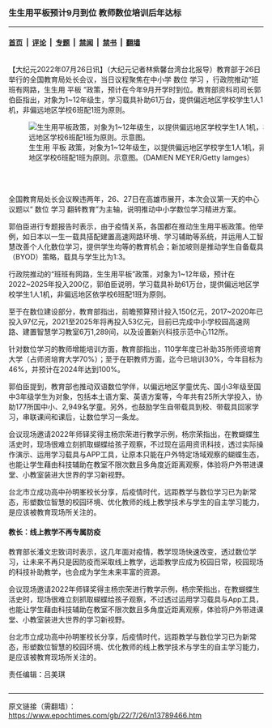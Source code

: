 ### 生生用平板预计9月到位 教师数位培训后年达标

---

#### [首页](../../../..?n13789466) &nbsp;|&nbsp; [评论](../../../../../epoch-comment?n13789466) &nbsp;|&nbsp; [专题](../../../../../epoch-special?n13789466) &nbsp;|&nbsp; [禁闻](../../../../../epoch-news?n13789466) &nbsp;|&nbsp; [禁书](../../../../../books?n13789466) &nbsp;|&nbsp; [翻墙](https://github.com/gfw-breaker/nogfw/blob/master/README.md?n13789466)


<div class="column" id="artbody" itemprop="articleBody">
 <!-- article content begin -->
 <p>
  【大纪元2022年07月26日讯】（大纪元记者林紫馨台湾台北报导）教育部于26日举行的全国教育局处长会议，当日议程聚焦在中小学
  <ok href="https://www.epochtimes.com/gb/tag/%E6%95%B0%E4%BD%8D.html">
   数位
  </ok>
  <ok href="https://www.epochtimes.com/gb/tag/%E5%AD%A6%E4%B9%A0.html">
   学习
  </ok>
  ，行政院推动“班班有网路，生生用
  <ok href="https://www.epochtimes.com/gb/tag/%E5%B9%B3%E6%9D%BF.html">
   平板
  </ok>
  ”政策，预计在今年9月开学时到位。教育部资科司司长郭伯臣指出，对象为1~12年级生，学习载具补助61万台，提供偏远地区学校学生1人1机，非偏远地区学校6班配1班为原则。
 </p>
 <figure aria-describedby="caption-13789468" class="wp-caption aligncenter" id="13789468" style="width: 500px">
  <ok href=" https://i.epochtimes.com/assets/uploads/2022/07/id13789468-567015-450x300.jpg" rel="noreferrer noopener" target="_blank">
   <img alt="生生用平板政策，对象为1~12年级生，以提供偏远地区学校学生1人1机，非偏远地区学校6班配1班为原则。示意图。" src="https://i.epochtimes.com/assets/uploads/2022/07/id13789468-567015-450x300.jpg"/>
  </ok>
  <br/><figcaption class="wp-caption-text" id="caption-13789468">
   生生用
   <ok href="https://www.epochtimes.com/gb/tag/%E5%B9%B3%E6%9D%BF.html">
    平板
   </ok>
   政策，对象为1~12年级生，以提供偏远地区学校学生1人1机，非偏远地区学校6班配1班为原则。示意图。（DAMIEN MEYER/Getty Iamges）
  </figcaption><br/>
 </figure><br/>
 <p>
  全国教育局处长会议睽违两年，26、27日在高雄市展开，本次会议第一天的中心议题以“
  <ok href="https://www.epochtimes.com/gb/tag/%E6%95%B0%E4%BD%8D.html">
   数位
  </ok>
  <ok href="https://www.epochtimes.com/gb/tag/%E5%AD%A6%E4%B9%A0.html">
   学习
  </ok>
  翻转教育”为主轴，说明推动中小学数位学习精进方案。
 </p>
 <p>
  郭伯臣进行专题报告时表示，由于疫情关系，各国都在推动生生用平板政策。他举例，如日本以一生一载具搭配建置高速网路环境、学习辅助等系统，并运用人工智慧改善个人化数位学习，提供学生均等的教育机会；新加坡则是推动学生自备载具（BYOD）策略，载具与学生比为1:3。
 </p>
 <p>
  行政院推动的“班班有网路，生生用平板”政策，对象为1~12年级，预计在2022~2025年投入200亿，郭伯臣说明，学习载具补助61万台，提供偏远地区学校学生1人1机，非偏远地区依学校6班配1班为原则。
 </p>
 <p>
  至于在数位建设部分，教育部指出，前瞻预算预计投入150亿元，2017~2020年已投入97亿元，2021至2025年将再投入53亿元，目前已完成中小学校园高速网路、建置智慧学习教室6万1,289间，以及设置新兴科技示范中心112所。
 </p>
 <p>
  针对数位学习的教师增能培训方面，教育部指出，110学年度已补助35所师资培育大学（占师资培育大学70%）；至于在职教师方面，迄今已培训30%，今年目标为46%，并预计在2024年达到100%。
 </p>
 <p>
  郭伯臣提到，教育部也推动双语数位学伴，以偏远地区学童优先、国小3年级至国中3年级学生为对象，包括本土语方案、英语方案等，今年共有25所大学投入，协助177所国中小、2,949名学童。另外，也鼓励学生自带载具到校、带载具回家学习，串联课间和课后，让数位学习一条龙。
 </p>
 <p>
  会议现场邀请2022年师铎奖得主杨宗荣进行教学示例，杨宗荣指出，在教蝴蝶生活史时，现场很难立刻抓取蝴蝶给孩子观察，不过现在运用资讯科技，透过实际操作演示、运用学习载具与APP工具，让原本只能在户外特定场域观察的蝴蝶生态，也能让学生藉由科技辅助在教室不限次数且多角度近距离观察，体验将户外带进课堂、小教室装进大世界的学习新视野。
 </p>
 <p>
  台北市立成功高中孙明峯校长分享，后疫情时代，远距教学与数位学习已为新常态，形塑数位智慧的校园环境、优化教师的线上教学技术与学生的自主学习能力，是应该被教育现场所关注的。
 </p>
 <h4>
  教长：线上教学不再专属防疫
 </h4>
 <p>
  教育部长潘文忠致词时表示，这几年面对疫情，教学现场快速改变，透过数位学习，让未来不再只是因防疫而采取线上教学，远距教学应成为校园日常，校园现场的科技补助教学，也会成为学生未来丰富的资源。
 </p>
 <p>
  会议现场邀请2022年师铎奖得主杨宗荣进行教学示例，杨宗荣指出，在教蝴蝶生活史时，现场很难立刻抓取蝴蝶给孩子观察，不过透过运用学习载具与App工具，也能让学生藉由科技辅助在教室不限次数且多角度近距离观察，体验将户外带进课堂、小教室装进大世界的学习新视野。
 </p>
 <p>
  台北市立成功高中孙明峯校长分享，后疫情时代，远距教学与数位学习已为新常态，形塑数位智慧的校园环境、优化教师的线上教学技术与学生的自主学习能力，是应该被教育现场所关注的。
 </p>
 <p>
  责任编辑：吕美琪
 </p>
 <!-- article content end -->
</div>


---

原文链接（需翻墙）：https://www.epochtimes.com/gb/22/7/26/n13789466.htm